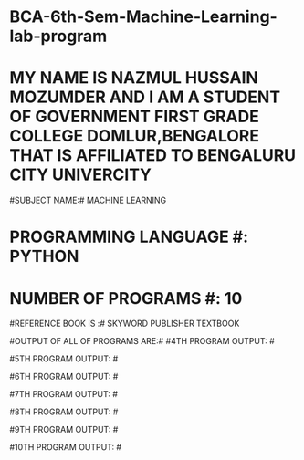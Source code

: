 # BCA-6th-Sem-Machine-Learning-lab-program #

# MY NAME IS NAZMUL HUSSAIN MOZUMDER AND I AM A STUDENT OF GOVERNMENT FIRST GRADE COLLEGE DOMLUR,BENGALORE THAT IS AFFILIATED TO BENGALURU CITY UNIVERCITY #

#SUBJECT NAME:# MACHINE LEARNING 

# PROGRAMMING LANGUAGE #: PYTHON

# NUMBER OF PROGRAMS #: 10

#REFERENCE BOOK IS :# SKYWORD PUBLISHER TEXTBOOK 

#OUTPUT OF ALL OF PROGRAMS ARE:#
#4TH PROGRAM OUTPUT: #


#5TH PROGRAM OUTPUT: #


#6TH PROGRAM OUTPUT: #


#7TH PROGRAM OUTPUT: #


#8TH PROGRAM OUTPUT: #


#9TH PROGRAM OUTPUT: #


#10TH PROGRAM OUTPUT: #


